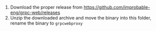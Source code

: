 1. Download the proper release from https://github.com/improbable-eng/grpc-web/releases
2. Unzip the downloaded archive and move the binary into this folder, rename the binary to `grpcwebproxy`

